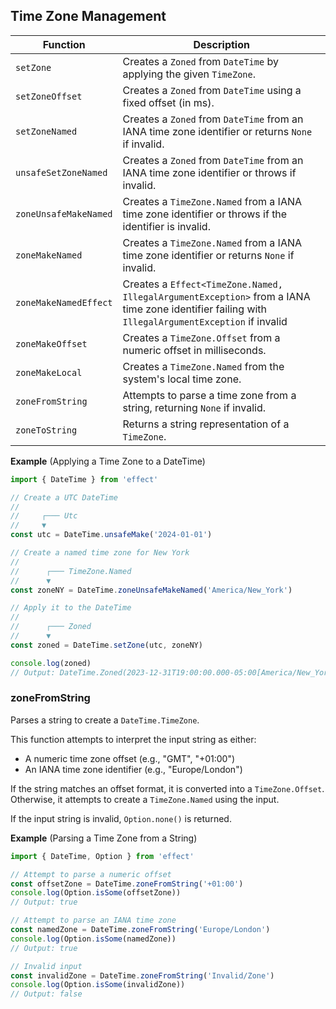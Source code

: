 ## Time Zone Management

| Function              | Description                                                                                                                                      |
| --------------------- | ------------------------------------------------------------------------------------------------------------------------------------------------ |
| `setZone`             | Creates a `Zoned` from `DateTime` by applying the given `TimeZone`.                                                                              |
| `setZoneOffset`       | Creates a `Zoned` from `DateTime` using a fixed offset (in ms).                                                                                  |
| `setZoneNamed`        | Creates a `Zoned` from `DateTime` from an IANA time zone identifier or returns `None` if invalid.                                                |
| `unsafeSetZoneNamed`  | Creates a `Zoned` from `DateTime` from an IANA time zone identifier or throws if invalid.                                                        |
| `zoneUnsafeMakeNamed` | Creates a `TimeZone.Named` from a IANA time zone identifier or throws if the identifier is invalid.                                              |
| `zoneMakeNamed`       | Creates a `TimeZone.Named` from a IANA time zone identifier or returns `None` if invalid.                                                        |
| `zoneMakeNamedEffect` | Creates a `Effect<TimeZone.Named, IllegalArgumentException>` from a IANA time zone identifier failing with `IllegalArgumentException` if invalid |
| `zoneMakeOffset`      | Creates a `TimeZone.Offset` from a numeric offset in milliseconds.                                                                               |
| `zoneMakeLocal`       | Creates a `TimeZone.Named` from the system's local time zone.                                                                                    |
| `zoneFromString`      | Attempts to parse a time zone from a string, returning `None` if invalid.                                                                        |
| `zoneToString`        | Returns a string representation of a `TimeZone`.                                                                                                 |

**Example** (Applying a Time Zone to a DateTime)

```ts twoslash
import { DateTime } from 'effect'

// Create a UTC DateTime
//
//     ┌─── Utc
//     ▼
const utc = DateTime.unsafeMake('2024-01-01')

// Create a named time zone for New York
//
//      ┌─── TimeZone.Named
//      ▼
const zoneNY = DateTime.zoneUnsafeMakeNamed('America/New_York')

// Apply it to the DateTime
//
//      ┌─── Zoned
//      ▼
const zoned = DateTime.setZone(utc, zoneNY)

console.log(zoned)
// Output: DateTime.Zoned(2023-12-31T19:00:00.000-05:00[America/New_York])
```

### zoneFromString

Parses a string to create a `DateTime.TimeZone`.

This function attempts to interpret the input string as either:

- A numeric time zone offset (e.g., "GMT", "+01:00")
- An IANA time zone identifier (e.g., "Europe/London")

If the string matches an offset format, it is converted into a `TimeZone.Offset`.
Otherwise, it attempts to create a `TimeZone.Named` using the input.

If the input string is invalid, `Option.none()` is returned.

**Example** (Parsing a Time Zone from a String)

```ts twoslash
import { DateTime, Option } from 'effect'

// Attempt to parse a numeric offset
const offsetZone = DateTime.zoneFromString('+01:00')
console.log(Option.isSome(offsetZone))
// Output: true

// Attempt to parse an IANA time zone
const namedZone = DateTime.zoneFromString('Europe/London')
console.log(Option.isSome(namedZone))
// Output: true

// Invalid input
const invalidZone = DateTime.zoneFromString('Invalid/Zone')
console.log(Option.isSome(invalidZone))
// Output: false
```
